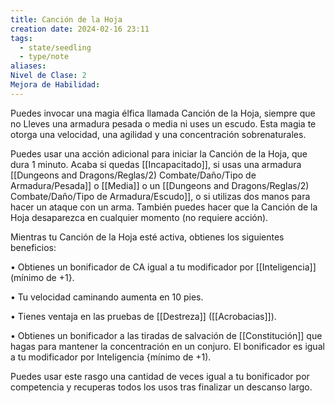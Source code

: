 ```yaml
---
title: Canción de la Hoja
creation date: 2024-02-16 23:11
tags:
  - state/seedling
  - type/note
aliases: 
Nivel de Clase: 2
Mejora de Habilidad:
---
```

Puedes invocar una magia élfica llamada Canción de la Hoja, siempre que no Lleves una armadura
pesada o media ni uses un escudo. Esta magia te otorga una velocidad, una agilidad y una
concentración sobrenaturales.

Puedes usar una acción adicional para iniciar la Canción de la Hoja, que dura 1 minuto. Acaba si
quedas [[Incapacitado]], si usas una armadura [[Dungeons and Dragons/Reglas/2) Combate/Daño/Tipo de Armadura/Pesada]] o [[Media]] o un [[Dungeons and Dragons/Reglas/2) Combate/Daño/Tipo de Armadura/Escudo]], o si utilizas dos manos para hacer un ataque con un arma. También puedes hacer que la Canción de la Hoja desaparezca en cualquier momento (no requiere acción).

Mientras tu Canción de la Hoja esté activa, obtienes los siguientes beneficios:

• Obtienes un bonificador de CA igual a tu modificador por [[Inteligencia]] (mínimo de +1}.

• Tu velocidad caminando aumenta en 10 pies.

• Tienes ventaja en las pruebas de [[Destreza]] ([[Acrobacias]]).

• Obtienes un bonificador a las tiradas de salvación de [[Constitución]] que hagas para mantener la
concentración en un conjuro. El bonificador es igual a tu modificador por Inteligencia {mínimo de
+1).

Puedes usar este rasgo una cantidad de veces igual a tu bonificador por competencia y recuperas
todos los usos tras finalizar un descanso largo.


